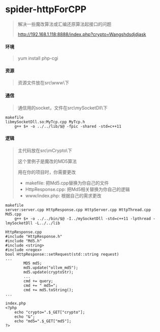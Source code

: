 # spider-httpForCPP

>解决一些魔改算法或汇编还原算法起接口的问题
>
>http://192.168.1.118:8888/index.php?crypto=Wangshdsdjdjask

#### 环境

> yum install php-cgi

#### 资源

> 资源文件放在src\www\下

#### 通信

> 通信用的socket，文件在src\mySocketDll\下

```
makefile
libmySocketDll.so:MyTcp.cpp MyTcp.h
	g++ $+ -o ../../lib/$@ -fpic -shared -std=c++11
```

#### 逻辑

> 主代码放在src\mCrypto\下
>
> 这个里例子是魔改的MD5算法
>
> 用在你的项目时，你需要更改
>
> - makefile: 把Md5.cpp替换为你自己的文件
> - HttpResponse.cpp: 把Md5相关替换为你自己的逻辑
> - www/index.php: 根据自己的需求更改

```
makefile
server:server.cpp HttpResponse.cpp HttpServer.cpp HttpThread.cpp Md5.cpp
	g++ $+ -o ../../bin/$@ -I../mySocketDll -std=c++11 -lpthread -lmySocketDll -L../../lib
```

```
HttpResponse.cpp
#include "HttpResponse.h"
#include "Md5.h"
#include <string>
#include <regex>
bool HttpResponse::setRequest(std::string request)
...
		MD5 md5;
		md5.update("ollvm_md5");
		md5.update(cryptoStr);
		...
		cmd += query;
		cmd += " md5=";
		cmd += md5.toString();
...
```

```
index.php
<?php
	echo "crypto=".$_GET["crypto"];
	echo "&";
	echo "md5=".$_GET["md5"];
?>
```

